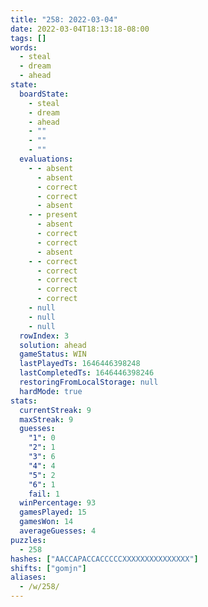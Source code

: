 ```yaml
---
title: "258: 2022-03-04"
date: 2022-03-04T18:13:18-08:00
tags: []
words:
  - steal
  - dream
  - ahead
state:
  boardState:
    - steal
    - dream
    - ahead
    - ""
    - ""
    - ""
  evaluations:
    - - absent
      - absent
      - correct
      - correct
      - absent
    - - present
      - absent
      - correct
      - correct
      - absent
    - - correct
      - correct
      - correct
      - correct
      - correct
    - null
    - null
    - null
  rowIndex: 3
  solution: ahead
  gameStatus: WIN
  lastPlayedTs: 1646446398248
  lastCompletedTs: 1646446398246
  restoringFromLocalStorage: null
  hardMode: true
stats:
  currentStreak: 9
  maxStreak: 9
  guesses:
    "1": 0
    "2": 1
    "3": 6
    "4": 4
    "5": 2
    "6": 1
    fail: 1
  winPercentage: 93
  gamesPlayed: 15
  gamesWon: 14
  averageGuesses: 4
puzzles:
  - 258
hashes: ["AACCAPACCACCCCCXXXXXXXXXXXXXXX"]
shifts: ["gomjn"]
aliases:
  - /w/258/
---
```

<!-- more -->
